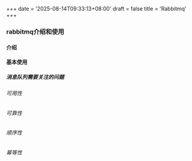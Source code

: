 +++
date = '2025-08-14T09:33:13+08:00'
draft = false
title = 'Rabbitmq'
+++
### rabbitmq介绍和使用
#### 介绍
#### 基本使用
##### 消息队列需要关注的问题
###### 可用性
###### 可靠性
###### 顺序性
###### 幂等性
